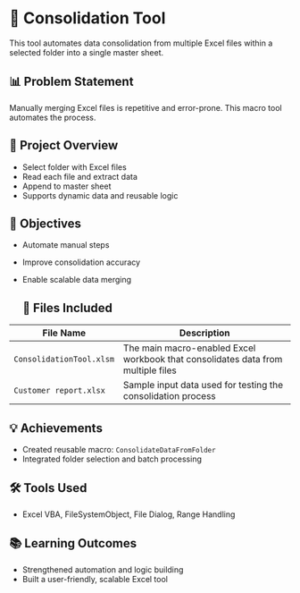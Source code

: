 # 📁 Consolidation Tool

This tool automates data consolidation from multiple Excel files within a selected folder into a single master sheet.

## 📊 Problem Statement
Manually merging Excel files is repetitive and error-prone. This macro tool automates the process.

## 📌 Project Overview
- Select folder with Excel files
- Read each file and extract data
- Append to master sheet
- Supports dynamic data and reusable logic

## 🎯 Objectives
- Automate manual steps
- Improve consolidation accuracy
- Enable scalable data merging

  ## 📂 Files Included

| File Name                                 | Description |
|-------------------------------------------|-------------|
| `ConsolidationTool.xlsm`                  | The main macro-enabled Excel workbook that consolidates data from multiple files |
| `Customer report.xlsx`                    | Sample input data used for testing the consolidation process |

## 💡 Achievements
- Created reusable macro: `ConsolidateDataFromFolder`
- Integrated folder selection and batch processing

## 🛠 Tools Used
- Excel VBA, FileSystemObject, File Dialog, Range Handling

## 📚 Learning Outcomes
- Strengthened automation and logic building
- Built a user-friendly, scalable Excel tool

